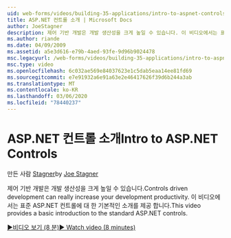 ```yaml
---
uid: web-forms/videos/building-35-applications/intro-to-aspnet-controls
title: ASP.NET 컨트롤 소개 | Microsoft Docs
author: JoeStagner
description: 제어 기반 개발은 개발 생산성을 크게 높일 수 있습니다. 이 비디오에서는 표준 ASP.NET 컨트롤에 대 한 기본적인 소개를 제공 합니다.
ms.author: riande
ms.date: 04/09/2009
ms.assetid: a5e3d616-e79b-4aed-93fe-9d96b9024478
msc.legacyurl: /web-forms/videos/building-35-applications/intro-to-aspnet-controls
msc.type: video
ms.openlocfilehash: 6c032ae569e84037623e1c5dab5eaa14ee81fd69
ms.sourcegitcommit: e7e91932a6e91a63e2e46417626f39d6b244a3ab
ms.translationtype: MT
ms.contentlocale: ko-KR
ms.lasthandoff: 03/06/2020
ms.locfileid: "78440237"
---
```

# <a name="intro-to-aspnet-controls"></a><span data-ttu-id="14fa5-104">ASP.NET 컨트롤 소개</span><span class="sxs-lookup"><span data-stu-id="14fa5-104">Intro to ASP.NET Controls</span></span>

<span data-ttu-id="14fa5-105">만든 사람 [Stagner](https://github.com/JoeStagner)</span><span class="sxs-lookup"><span data-stu-id="14fa5-105">by [Joe Stagner](https://github.com/JoeStagner)</span></span>

<span data-ttu-id="14fa5-106">제어 기반 개발은 개발 생산성을 크게 높일 수 있습니다.</span><span class="sxs-lookup"><span data-stu-id="14fa5-106">Controls driven development can really increase your development productivity.</span></span> <span data-ttu-id="14fa5-107">이 비디오에서는 표준 ASP.NET 컨트롤에 대 한 기본적인 소개를 제공 합니다.</span><span class="sxs-lookup"><span data-stu-id="14fa5-107">This video provides a basic introduction to the standard ASP.NET controls.</span></span>

[<span data-ttu-id="14fa5-108">&#9654;비디오 보기 (8 분)</span><span class="sxs-lookup"><span data-stu-id="14fa5-108">&#9654; Watch video (8 minutes)</span></span>](https://channel9.msdn.com/Blogs/ASP-NET-Site-Videos/intro-to-aspnet-controls)
